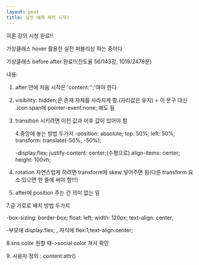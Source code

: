 ```yaml
---
layout: post
title: 실전 예제 제작 시작!
---
```


이론 강의 시청 완료!!<p>
가상클래스 hover 활용한 실전 퍼블리싱 하는 중이다<p>
가상클래스 before after 완료!!(진도율 56/143강, 1019/2478분)
<p><p>
 
내용: <p>
  1. after 안에 처음 시작은 'content:'';'여야 한다<p>
  2. visibility: hidden;은 존재 자체를 사라지게 함.(자리값은 유지)
    + 이 문구 대신 .icon span에 pointer-event:none; 해도 됨<p>
  3. transition 시키려면 이전 값과 이후 값이 있어야 함<p>
  4.중앙에 놓는 방법 두가지
    -position: absolute;
    top: 50%;
    left: 50%;
    transform: translate(-50%, -50%);
    <p>
    -display:flex;
     justify-content: center;(수평으로)
     align-items: center;
      height: 100vh;<p><p>
   
  5. rotation 자연스럽게 하려면 transform에 skew 넣어주면 됨(다른 transform 요소 있으면 한 줄에 써야 함!!!)<p>
  6. after에 position 주는 건 의미 없는 일
<p>
  7.글 가로로 배치 방법 두가지<p>
  -box-sizing: border-box;
    float: left;
    width: 120px;
    text-align: center;
    <p><p>
   -부모에 display:flex; , 자식에 flex:1;text-align:center;<p>
   8.sns color 원할 때->social color 쳐서 확인<p>
   9. 사용자 정의 : content:attr()
                                                                                  
